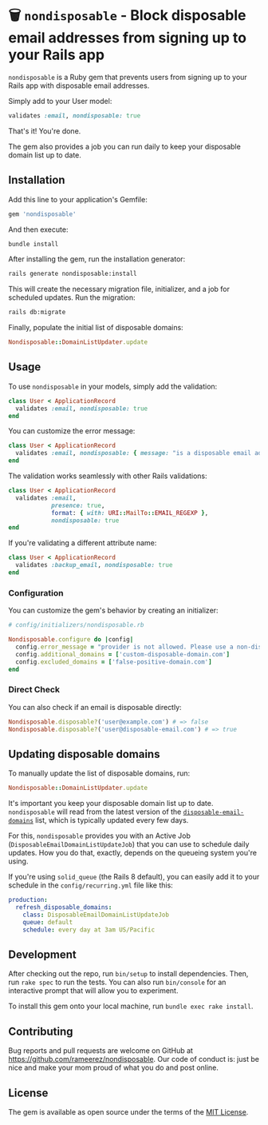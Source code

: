 # 🗑️ `nondisposable` - Block disposable email addresses from signing up to your Rails app

`nondisposable` is a Ruby gem that prevents users from signing up to your Rails app with disposable email addresses.

Simply add to your User model:

```ruby
validates :email, nondisposable: true
```

That's it! You're done.

The gem also provides a job you can run daily to keep your disposable domain list up to date.

## Installation

Add this line to your application's Gemfile:

```ruby
gem 'nondisposable'
```

And then execute:

```bash
bundle install
```

After installing the gem, run the installation generator:

```bash
rails generate nondisposable:install
```

This will create the necessary migration file, initializer, and a job for scheduled updates. Run the migration:

```bash
rails db:migrate
```

Finally, populate the initial list of disposable domains:

```ruby
Nondisposable::DomainListUpdater.update
```

## Usage

To use `nondisposable` in your models, simply add the validation:

```ruby
class User < ApplicationRecord
  validates :email, nondisposable: true
end
```

You can customize the error message:
```ruby
class User < ApplicationRecord
  validates :email, nondisposable: { message: "is a disposable email address, please use a permanent email address." }
end
```

The validation works seamlessly with other Rails validations:
```ruby
class User < ApplicationRecord
  validates :email,
            presence: true,
            format: { with: URI::MailTo::EMAIL_REGEXP },
            nondisposable: true
end
```

If you're validating a different attribute name:
```ruby
class User < ApplicationRecord
  validates :backup_email, nondisposable: true
end
```

### Configuration

You can customize the gem's behavior by creating an initializer:

```ruby
# config/initializers/nondisposable.rb

Nondisposable.configure do |config|
  config.error_message = "provider is not allowed. Please use a non-disposable email address."
  config.additional_domains = ['custom-disposable-domain.com']
  config.excluded_domains = ['false-positive-domain.com']
end
```

### Direct Check

You can also check if an email is disposable directly:

```ruby
Nondisposable.disposable?('user@example.com') # => false
Nondisposable.disposable?('user@disposable-email.com') # => true
```

## Updating disposable domains

To manually update the list of disposable domains, run:

```ruby
Nondisposable::DomainListUpdater.update
```

It's important you keep your disposable domain list up to date. `nondisposable` will read from the latest version of the [`disposable-email-domains`](https://github.com/disposable-email-domains/disposable-email-domains) list, which is typically updated every few days.

For this, `nondisposable` provides you with an Active Job (`DisposableEmailDomainListUpdateJob`) that you can use to schedule daily updates. How you do that, exactly, depends on the queueing system you're using.

If you're using `solid_queue` (the Rails 8 default), you can easily add it to your schedule in the `config/recurring.yml` file like this:
```yaml
production:
  refresh_disposable_domains:
    class: DisposableEmailDomainListUpdateJob
    queue: default
    schedule: every day at 3am US/Pacific
```

## Development

After checking out the repo, run `bin/setup` to install dependencies. Then, run `rake spec` to run the tests. You can also run `bin/console` for an interactive prompt that will allow you to experiment.

To install this gem onto your local machine, run `bundle exec rake install`.

## Contributing

Bug reports and pull requests are welcome on GitHub at https://github.com/rameerez/nondisposable. Our code of conduct is: just be nice and make your mom proud of what you do and post online.

## License

The gem is available as open source under the terms of the [MIT License](https://opensource.org/licenses/MIT).
